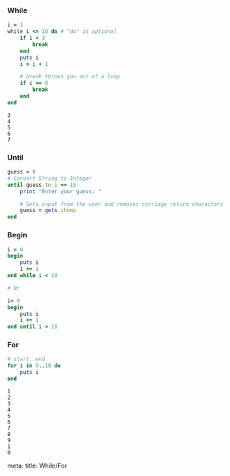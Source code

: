 ### While

```ruby
i = 1
while i <= 10 do # "do" is optional
	if i < 3
		break
	end
	puts i
	i = i + 1

	# break throws you out of a loop
	if i == 8 
		break
	end
end
```
```
3
4
5
6
7
```

### Until 

```ruby
guess = 0
# Convert String to Integer
until guess.to_i == 15
	print "Enter your guess: "

	# Gets input from the user and removes carriage return characters
	guess = gets.chomp
end
```

### Begin
```ruby
i = 0
begin
	puts i
	i += 1
end while i < 10

# Or

i= 0
begin
	puts i
	i += 1
end until i > 10
```

### For

```ruby
# start..end
for i in 0..10 do
	puts i 
end
```
```
1
2
3
4
5
6
7
8
9
1
0
```

<route lang="yaml">
meta:
  title: While/For
</route>
